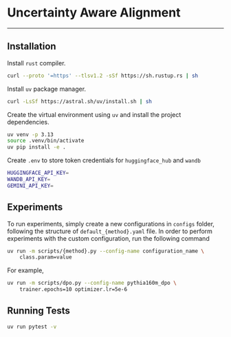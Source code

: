 # Uncertainty Aware Alignment

---

## Installation

Install `rust` compiler.

```bash
curl --proto '=https' --tlsv1.2 -sSf https://sh.rustup.rs | sh
```

Install `uv` package manager.

```bash
curl -LsSf https://astral.sh/uv/install.sh | sh
```

Create the virtual environment using `uv` and install the project dependencies.

```bash
uv venv -p 3.13
source .venv/bin/activate
uv pip install -e .
```

Create `.env` to store token credentials for `huggingface_hub` and `wandb`

```bash
HUGGINGFACE_API_KEY=
WANDB_API_KEY=
GEMINI_API_KEY=
```

## Experiments

To run experiments, simply create a new configurations in `configs` folder, following the structure of `default_{method}.yaml` file. In order to perform experiments with the custom configuration, run the following command

```bash
uv run -m scripts/{method}.py --config-name configuration_name \
    class.param=value
```

For example,

```bash
uv run -m scripts/dpo.py --config-name pythia160m_dpo \
    trainer.epochs=10 optimizer.lr=5e-6
```

## Running Tests

```bash
uv run pytest -v
```
